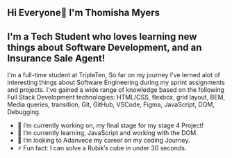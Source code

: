 ## Hi Everyone👋 I'm Thomisha Myers

## I'm a Tech Student who loves learning new things about Software Development, and an Insurance Sale Agent!
 I'm a full-time student at TripleTen, So far on my journey I've lerned alot of interesting things about Software Engineering during my sprint assignments and projects.
 I've gained a wide range of knowledge based on the following Full Stack Development technologies: HTML/CSS,  flexbox, grid layout, BEM, Media queries, transition, Git, GitHub, VSCode, Figma, JavaScript, DOM, Debugging.
 



- 🔭 I’m currently working on, my final stage for my stage 4 Project! 
- 🌱 I’m currently learning, JavaScript and working with the DOM. 
- 👯 I’m looking to Adanvece my career on my coding Journey.
- ⚡ Fun fact: I can solve a Rubik’s cube in under 30 seconds.
